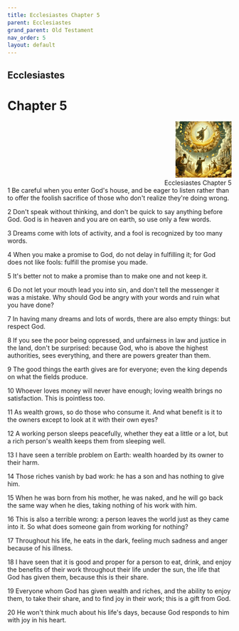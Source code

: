 ```yaml
---
title: Ecclesiastes Chapter 5
parent: Ecclesiastes
grand_parent: Old Testament
nav_order: 5
layout: default
---
```


## Ecclesiastes

# Chapter 5

<div style="clear: both; text-align: right;">
    <img src="/assets/Image/Ecclesiastes/500/5.jpg" alt="Ecclesiastes Chapter 5" class="chapter-image" style="max-width: 25%; height: auto;"/>
    <figcaption style="font-size: 14px;">Ecclesiastes Chapter 5</figcaption>
</div>
1 Be careful when you enter God's house, and be eager to listen rather than to offer the foolish sacrifice of those who don't realize they're doing wrong.

2 Don't speak without thinking, and don't be quick to say anything before God. God is in heaven and you are on earth, so use only a few words.

3 Dreams come with lots of activity, and a fool is recognized by too many words.

4 When you make a promise to God, do not delay in fulfilling it; for God does not like fools: fulfill the promise you made.

5 It's better not to make a promise than to make one and not keep it.

6 Do not let your mouth lead you into sin, and don't tell the messenger it was a mistake. Why should God be angry with your words and ruin what you have done?

7 In having many dreams and lots of words, there are also empty things: but respect God.

8 If you see the poor being oppressed, and unfairness in law and justice in the land, don't be surprised: because God, who is above the highest authorities, sees everything, and there are powers greater than them.

9 The good things the earth gives are for everyone; even the king depends on what the fields produce.

10 Whoever loves money will never have enough; loving wealth brings no satisfaction. This is pointless too.

11 As wealth grows, so do those who consume it. And what benefit is it to the owners except to look at it with their own eyes?

12 A working person sleeps peacefully, whether they eat a little or a lot, but a rich person's wealth keeps them from sleeping well.

13 I have seen a terrible problem on Earth: wealth hoarded by its owner to their harm.

14 Those riches vanish by bad work: he has a son and has nothing to give him.

15 When he was born from his mother, he was naked, and he will go back the same way when he dies, taking nothing of his work with him.

16 This is also a terrible wrong: a person leaves the world just as they came into it. So what does someone gain from working for nothing?

17 Throughout his life, he eats in the dark, feeling much sadness and anger because of his illness.

18 I have seen that it is good and proper for a person to eat, drink, and enjoy the benefits of their work throughout their life under the sun, the life that God has given them, because this is their share.

19 Everyone whom God has given wealth and riches, and the ability to enjoy them, to take their share, and to find joy in their work; this is a gift from God.

20 He won't think much about his life's days, because God responds to him with joy in his heart.


